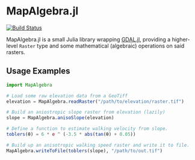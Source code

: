 # MapAlgebra.jl

[![Build Status](https://github.com/sintrastes/MapAlgebra.jl/actions/workflows/CI.yml/badge.svg?branch=main)](https://github.com/sintrastes/MapAlgebra.jl/actions/workflows/CI.yml?query=branch%3Amain)

MapAlgebra.jl is a small Julia library wrapping [GDAL.jl](https://github.com/JuliaGeo/GDAL.jl), providing a higher-level `Raster` type and some mathematical (algebraic) operations on said rasters.

## Usage Examples

```julia
import MapAlgebra

# Load some raw elevation data from a GeoTiff
elevation = MapAlgebra.readRaster("/path/to/elevation/raster.tif")

# Build an aniostropic slope raster from elevation (lazily)
slope = MapAlgebra.anisoSlope(elevation)

# Define a function to estimate walking velocity from slope.
toblers(θ) = 6 * e ^ (-3.5 * abs(tan(θ) + 0.05))

# Build up an anisotropic walking speed raster and write it to file.
MapAlgebra.writeToFile(toblers(slope), "/path/to/out.tif")
```

